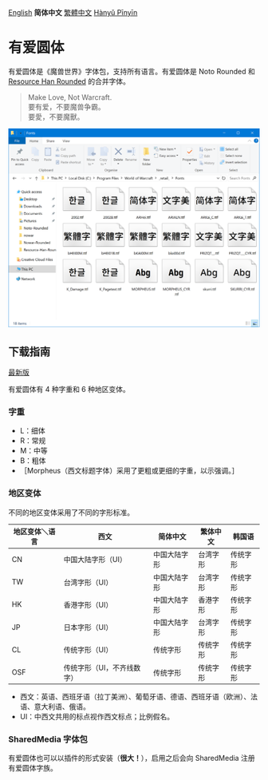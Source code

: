 [English](README.md) **简体中文** [繁體中文](README-Hant.md) [Hànyǔ Pīnyīn](README-Pinyin.md)

# 有爱圆体

有爱圆体是《魔兽世界》字体包，支持所有语言。有爱圆体是 Noto Rounded 和 [Resource Han Rounded](https://github.com/CyanoHao/Resource-Han-Rounded) 的合并字体。

> Make Love, Not Warcraft.<br>
> 要有爱，不要魔兽争霸。<br>
> 要愛，不要魔獸。

![预览](preview.png)

## 下载指南

[最新版](https://github.com/CyanoHao/Nowar-Rounded/releases)

有爱圆体有 4 种字重和 6 种地区变体。

### 字重

* L：细体
* R：常规
* M：中等
* B：粗体
* ［Morpheus（西文标题字体）采用了更粗或更细的字重，以示强调。］

### 地区变体

不同的地区变体采用了不同的字形标准。

| 地区变体＼语言 | 西文                      | 简体中文     | 繁体中文 | 韩国语   |
| -------------- | ------------------------- | ------------ | -------- | -------- |
| CN             | 中国大陆字形（UI）        | 中国大陆字形 | 台湾字形 | 传统字形 |
| TW             | 台湾字形（UI）            | 中国大陆字形 | 台湾字形 | 传统字形 |
| HK             | 香港字形（UI）            | 中国大陆字形 | 香港字形 | 传统字形 |
| JP             | 日本字形（UI）            | 中国大陆字形 | 台湾字形 | 传统字形 |
| CL             | 传统字形（UI）            | 传统字形     | 传统字形 | 传统字形 |
| OSF            | 传统字形（UI，不齐线数字）| 传统字形     | 传统字形 | 传统字形 |

* 西文：英语、西班牙语（拉丁美洲）、葡萄牙语、德语、西班牙语（欧洲）、法语、意大利语、俄语。
* UI：中西文共用的标点视作西文标点；比例假名。

### SharedMedia 字体包

有爱圆体也可以以插件的形式安装（**很大！**），启用之后会向 SharedMedia 注册有爱圆体字族。
